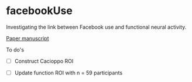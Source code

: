 # facebookUse
Investigating the link between Facebook use and functional neural activity.


[Paper manuscript](https://docs.google.com/document/d/1Nv0Cin5bwavEkAMMXnanLm-UtvPIa70AYgaCOT7fJ_Q/edit)


To do's

- [ ] Construct Cacioppo ROI

- [ ] Update function ROI with n = 59 participants